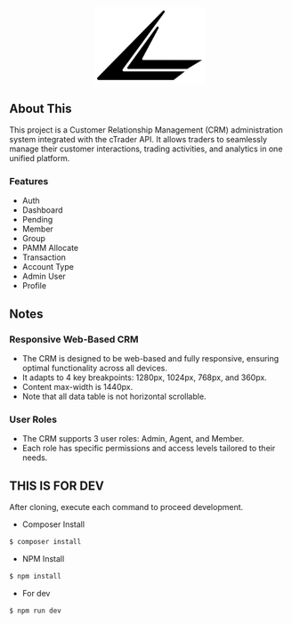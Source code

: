 <p align="center"><a href="https://laravel.com" target="_blank"><img src="/public/img/ct-logo-black.png" width="200" alt="Laravel Logo"></a></p>

## About This

This project is a Customer Relationship Management (CRM) administration system integrated with the cTrader API. It allows traders to seamlessly manage their customer interactions, trading activities, and analytics in one unified platform.

### Features
- Auth
- Dashboard
- Pending
- Member
- Group
- PAMM Allocate
- Transaction
- Account Type
- Admin User
- Profile

## Notes

### Responsive Web-Based CRM
- The CRM is designed to be web-based and fully responsive, ensuring optimal functionality across all devices.
- It adapts to 4 key breakpoints: 1280px, 1024px, 768px, and 360px.
- Content max-width is 1440px.
- Note that all data table is not horizontal scrollable.

### User Roles
- The CRM supports 3 user roles: Admin, Agent, and Member.
- Each role has specific permissions and access levels tailored to their needs.

## THIS IS FOR DEV

After cloning, execute each command to proceed development.

- Composer Install

```bash
$ composer install
```

- NPM Install
```bash
$ npm install
```

- For dev
```bash
$ npm run dev
```
